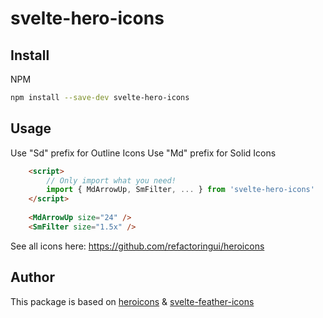 # svelte-hero-icons

## Install

NPM
```bash
npm install --save-dev svelte-hero-icons
```

## Usage
Use "Sd" prefix for Outline Icons
Use "Md" prefix for Solid Icons


```html
    <script>
        // Only import what you need!
        import { MdArrowUp, SmFilter, ... } from 'svelte-hero-icons'
    </script>
    
    <MdArrowUp size="24" />
    <SmFilter size="1.5x" />
```

See all icons here: https://github.com/refactoringui/heroicons

## Author

This package is based on  [heroicons](https://github.com/refactoringui/heroicons) & [svelte-feather-icons](https://github.com/dylanblokhuis/svelte-feather-icons)
